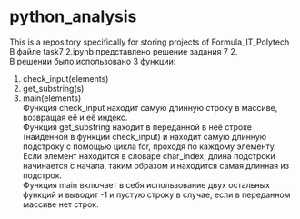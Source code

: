 # python_analysis
This is a repository specifically for storing projects of Formula_IT_Polytech	
В файле task7_2.ipynb представлено решение задания 7_2.  
В решении было использовано 3 функции:	
1) check_input(elements)	
2) get_substring(s)	
3) main(elements)	
Функция check_input находит самую длинную строку в массиве, возвращая её и её индекс.	
Функция get_substring находит в переданной в неё строке (найденной в функции check_input) и находит самую длинную подстроку с помощью цикла for, проходя по каждому элементу. Если элемент находится в словаре char_index, длина подстроки начинается с начала, таким образом и находится самая длинная из подстрок.	
Функция main включает в себя использование двух остальных функций и выводит -1 и пустую строку в случае, если в переданном массиве нет строк.	
